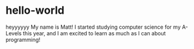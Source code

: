 # hello-world
heyyyyyy
My name is Matt! I started studying computer science for my A-Levels this year, and I am excited to learn as much as I can about programming! 

